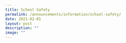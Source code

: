 ```yaml
---
title: School Safety
permalink: /announcements/information/school-safety/
date: 2021-02-01
layout: post
description: ""
image: ""
---
```

